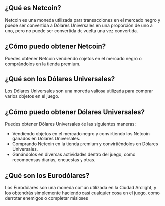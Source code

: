 ## ¿Qué es Netcoin?

Netcoin es una moneda utilizada para transacciones en el mercado negro y puede ser convertida a Dólares Universales en una proporción de uno a uno, pero no puede ser convertida de vuelta una vez convertida.

## ¿Cómo puedo obtener Netcoin?

Puedes obtener Netcoin vendiendo objetos en el mercado negro o comprándolos en la tienda premium.

## ¿Qué son los Dólares Universales?

Los Dólares Universales son una moneda valiosa utilizada para comprar varios objetos en el juego.

## ¿Cómo puedo obtener Dólares Universales?

Puedes obtener Dólares Universales de las siguientes maneras:

- Vendiendo objetos en el mercado negro y convirtiendo los Netcoin ganados en Dólares Universales.
- Comprando Netcoin en la tienda premium y convirtiéndolos en Dólares Universales.
- Ganándolos en diversas actividades dentro del juego, como recompensas diarias, encuestas y otras.

## ¿Qué son los Eurodólares?

Los Eurodólares son una moneda común utilizada en la Ciudad Arclight, y los obtendrás simplemente haciendo casi cualquier cosa en el juego, como derrotar enemigos o completar misiones
